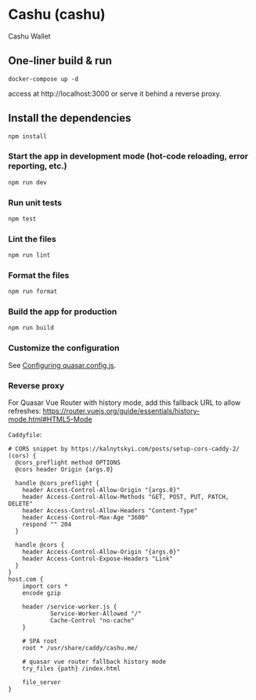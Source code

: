 # Cashu (cashu)

Cashu Wallet

## One-liner build & run

```
docker-compose up -d
```

access at http://localhost:3000 or serve it behind a reverse proxy.

## Install the dependencies

```bash
npm install
```

### Start the app in development mode (hot-code reloading, error reporting, etc.)

```bash
npm run dev
```

### Run unit tests

```bash
npm test
```

### Lint the files

```bash
npm run lint
```

### Format the files

```bash
npm run format
```

### Build the app for production

```bash
npm run build
```

### Customize the configuration

See [Configuring quasar.config.js](https://v2.quasar.dev/quasar-cli-webpack/quasar-config-js).

### Reverse proxy

For Quasar Vue Router with history mode, add this fallback URL to allow refreshes: https://router.vuejs.org/guide/essentials/history-mode.html#HTML5-Mode

`Caddyfile`:

```
# CORS snippet by https://kalnytskyi.com/posts/setup-cors-caddy-2/
(cors) {
  @cors_preflight method OPTIONS
  @cors header Origin {args.0}

  handle @cors_preflight {
    header Access-Control-Allow-Origin "{args.0}"
    header Access-Control-Allow-Methods "GET, POST, PUT, PATCH, DELETE"
    header Access-Control-Allow-Headers "Content-Type"
    header Access-Control-Max-Age "3600"
    respond "" 204
  }

  handle @cors {
    header Access-Control-Allow-Origin "{args.0}"
    header Access-Control-Expose-Headers "Link"
  }
}
host.com {
    import cors *
    encode gzip

    header /service-worker.js {
            Service-Worker-Allowed "/"
            Cache-Control "no-cache"
    }

    # SPA root
    root * /usr/share/caddy/cashu.me/

    # quasar vue router fallback history mode
    try_files {path} /index.html

    file_server
}
```
